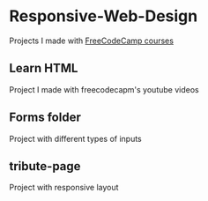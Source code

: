 # Responsive-Web-Design
Projects I made with [FreeCodeCamp courses](https://www.freecodecamp.org/)

## Learn HTML
Project I made with freecodecapm's youtube videos


## Forms folder
Project with different types of inputs

## tribute-page
Project with responsive layout
